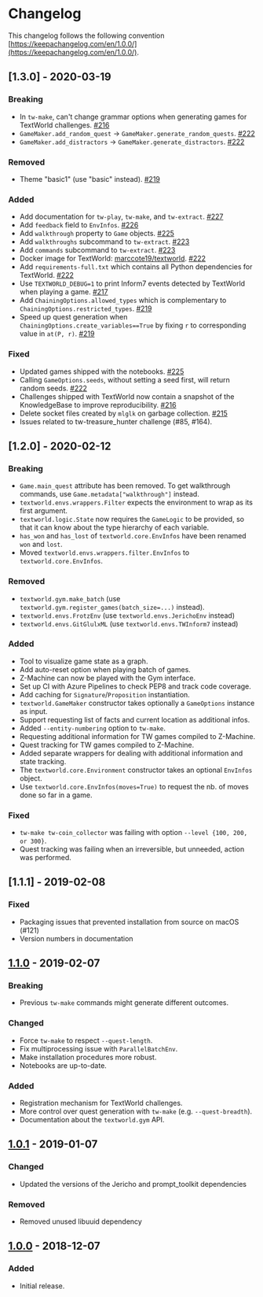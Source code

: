 # Changelog

This changelog follows the following convention [https://keepachangelog.com/en/1.0.0/](https://keepachangelog.com/en/1.0.0/).

## [1.3.0] - 2020-03-19

### Breaking

- In `tw-make`, can't change grammar options when generating games for TextWorld challenges. [#216](https://github.com/microsoft/TextWorld/pull/216)
- `GameMaker.add_random_quest` -> `GameMaker.generate_random_quests`. [#222](https://github.com/microsoft/TextWorld/pull/222)
- `GameMaker.add_distractors` -> `GameMaker.generate_distractors`. [#222](https://github.com/microsoft/TextWorld/pull/222)

### Removed

- Theme "basic1" (use "basic" instead). [#219](https://github.com/microsoft/TextWorld/pull/219)

### Added

- Add documentation for `tw-play`, `tw-make`, and `tw-extract`. [#227](https://github.com/microsoft/TextWorld/pull/227)
- Add `feedback` field to `EnvInfos`. [#226](https://github.com/microsoft/TextWorld/pull/226)
- Add `walkthrough` property to `Game` objects. [#225](https://github.com/microsoft/TextWorld/pull/225)
- Add `walkthroughs` subcommand to `tw-extract`. [#223](https://github.com/microsoft/TextWorld/pull/223)
- Add `commands` subcommand to `tw-extract`. [#223](https://github.com/microsoft/TextWorld/pull/223)
- Docker image for TextWorld: [marccote19/textworld](https://hub.docker.com/r/marccote19/textworld). [#222](https://github.com/microsoft/TextWorld/pull/222)
- Add `requirements-full.txt` which contains all Python dependencies for TextWorld. [#222](https://github.com/microsoft/TextWorld/pull/222)
- Use `TEXTWORLD_DEBUG=1` to print Inform7 events detected by TextWorld when playing a game. [#217](https://github.com/microsoft/TextWorld/pull/217)
- Add `ChainingOptions.allowed_types` which is complementary to `ChainingOptions.restricted_types`. [#219](https://github.com/microsoft/TextWorld/pull/219)
- Speed up quest generation when `ChainingOptions.create_variables==True` by fixing `r` to corresponding value in `at(P, r)`. [#219](https://github.com/microsoft/TextWorld/pull/219)

### Fixed

- Updated games shipped with the notebooks. [#225](https://github.com/microsoft/TextWorld/pull/225)
- Calling `GameOptions.seeds`, without setting a seed first, will return random seeds. [#222](https://github.com/microsoft/TextWorld/pull/222)
- Challenges shipped with TextWorld now contain a snapshot of the KnowledgeBase to improve reproducibility. [#216](https://github.com/microsoft/TextWorld/pull/216)
- Delete socket files created by `mlglk` on garbage collection. [#215](https://github.com/microsoft/TextWorld/pull/215)
- Issues related to tw-treasure_hunter challenge (#85, #164).

## [1.2.0] - 2020-02-12

### Breaking

- `Game.main_quest` attribute has been removed. To get walkthrough commands, use `Game.metadata["walkthrough"]` instead.
- `textworld.envs.wrappers.Filter` expects the environment to wrap as its first argument.
- `textworld.logic.State` now requires the `GameLogic` to be provided, so that it can know about the type hierarchy of each variable.
- `has_won` and `has_lost` of `textworld.core.EnvInfos` have been renamed `won` and `lost`.
- Moved `textworld.envs.wrappers.filter.EnvInfos` to `textworld.core.EnvInfos`.

### Removed

- `textworld.gym.make_batch` (use `textworld.gym.register_games(batch_size=...)` instead).
- `textworld.envs.FrotzEnv` (use `textworld.envs.JerichoEnv` instead)
- `textworld.envs.GitGlulxML` (use `textworld.envs.TWInform7` instead)

### Added

- Tool to visualize game state as a graph.
- Add auto-reset option when playing batch of games.
- Z-Machine can now be played with the Gym interface.
- Set up CI with Azure Pipelines to check PEP8 and track code coverage.
- Add caching for `Signature`/`Proposition` instantiation.
- `textworld.GameMaker` constructor takes optionally a `GameOptions` instance as input.
- Support requesting list of facts and current location as additional infos.
- Added `--entity-numbering` option to `tw-make`.
- Requesting additional information for TW games compiled to Z-Machine.
- Quest tracking for TW games compiled to Z-Machine.
- Added separate wrappers for dealing with additional information and state tracking.
- The `textworld.core.Environment` constructor takes an optional `EnvInfos` object.
- Use `textworld.core.EnvInfos(moves=True)` to request the nb. of moves done so far in a game.

### Fixed

- `tw-make tw-coin_collector` was failing with option `--level {100, 200, or 300}`.
- Quest tracking was failing when an irreversible, but unneeded, action was performed.

## [1.1.1] - 2019-02-08

### Fixed

- Packaging issues that prevented installation from source on macOS (#121)
- Version numbers in documentation

## [1.1.0] - 2019-02-07

### Breaking

- Previous `tw-make` commands might generate different outcomes.

### Changed

- Force `tw-make` to respect `--quest-length`.
- Fix multiprocessing issue with `ParallelBatchEnv`.
- Make installation procedures more robust.
- Notebooks are up-to-date.

### Added

- Registration mechanism for TextWorld challenges.
- More control over quest generation with `tw-make` (e.g. `--quest-breadth`).
- Documentation about the `textworld.gym` API.

## [1.0.1] - 2019-01-07

### Changed

- Updated the versions of the Jericho and prompt_toolkit dependencies

### Removed

- Removed unused libuuid dependency

## [1.0.0] - 2018-12-07

### Added

- Initial release.

[Unreleased]: https://github.com/Microsoft/TextWorld/compare/1.1.0...HEAD
[1.1.0]: https://github.com/Microsoft/TextWorld/compare/1.0.1...1.1.0
[1.0.1]: https://github.com/Microsoft/TextWorld/compare/1.0.0...1.0.1
[1.0.0]: https://github.com/Microsoft/TextWorld/tree/1.0.0
